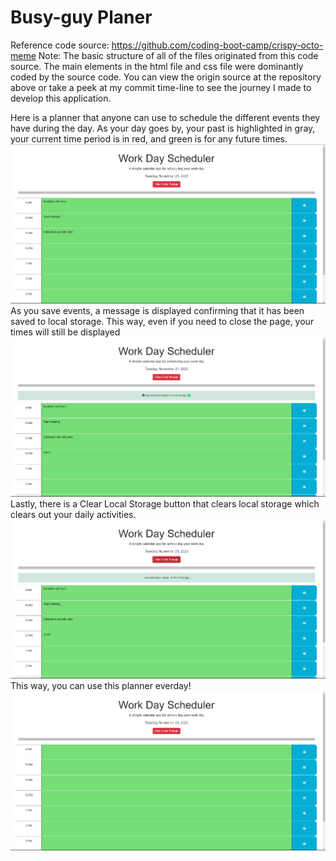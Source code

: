 # Busy-guy Planer
Reference code source:  https://github.com/coding-boot-camp/crispy-octo-meme
Note:  The basic structure of all of the files originated from this code source.  The main elements in the html file and css file were dominantly coded by the source code.  You can view the origin source at the repository above or take a peek at my commit time-line to see the journey I made to develop this application.

Here is a planner that anyone can use to schedule the different events they have during the day.  As your day goes by, your past is highlighted in gray, your current time period is in red, and green is for any future times.  
![Alt text](image-2.png)
As you save events, a message is displayed confirming that it has been saved to local storage.  This way, even if you need to close the page, your times will still be displayed
![Alt text](image-3.png)
Lastly, there is a Clear Local Storage button that clears local storage which clears out your daily activities.
![Alt text](image-4.png)
This way, you can use this planner everday!
![Alt text](image-5.png)
